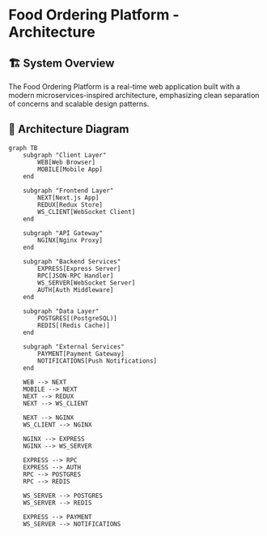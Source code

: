 # Food Ordering Platform - Architecture

## 🏗️ System Overview

The Food Ordering Platform is a real-time web application built with a modern microservices-inspired architecture, emphasizing clean separation of concerns and scalable design patterns.

## 📐 Architecture Diagram

```mermaid
graph TB
    subgraph "Client Layer"
        WEB[Web Browser]
        MOBILE[Mobile App]
    end
    
    subgraph "Frontend Layer"
        NEXT[Next.js App]
        REDUX[Redux Store]
        WS_CLIENT[WebSocket Client]
    end
    
    subgraph "API Gateway"
        NGINX[Nginx Proxy]
    end
    
    subgraph "Backend Services"
        EXPRESS[Express Server]
        RPC[JSON-RPC Handler]
        WS_SERVER[WebSocket Server]
        AUTH[Auth Middleware]
    end
    
    subgraph "Data Layer"
        POSTGRES[(PostgreSQL)]
        REDIS[(Redis Cache)]
    end
    
    subgraph "External Services"
        PAYMENT[Payment Gateway]
        NOTIFICATIONS[Push Notifications]
    end
    
    WEB --> NEXT
    MOBILE --> NEXT
    NEXT --> REDUX
    NEXT --> WS_CLIENT
    
    NEXT --> NGINX
    WS_CLIENT --> NGINX
    
    NGINX --> EXPRESS
    NGINX --> WS_SERVER
    
    EXPRESS --> RPC
    EXPRESS --> AUTH
    RPC --> POSTGRES
    RPC --> REDIS
    
    WS_SERVER --> POSTGRES
    WS_SERVER --> REDIS
    
    EXPRESS --> PAYMENT
    WS_SERVER --> NOTIFICATIONS
